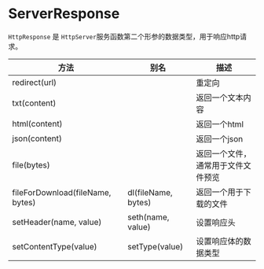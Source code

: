 # ServerResponse

`HttpResponse` 是 `HttpServer`服务函数第二个形参的数据类型，用于响应http请求。



| 方法   | 别名 |	描述   |
|  ----  | ----  | ----  |
| redirect(url) |  | 重定向 |
| txt(content) |  | 返回一个文本内容 |
| html(content) |  | 返回一个html |
| json(content) |  | 返回一个json |
| file(bytes) |  | 返回一个文件，通常用于文件文件预览 |
| fileForDownload(fileName, bytes) | dl(fileName, bytes) | 返回一个用于下载的文件 |
| setHeader(name, value) | seth(name, value) | 设置响应头 |
| setContentType(value) | setType(value) | 设置响应体的数据类型 |








